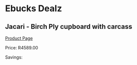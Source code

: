 
# Ebucks Dealz
## Jacari - Birch Ply cupboard with carcass
[Product Page](https://www.ebucks.com/web/shop/productSelected.do?prodId=1148406584&catId=1130195724)

Price: R4589.00

Savings: 


	